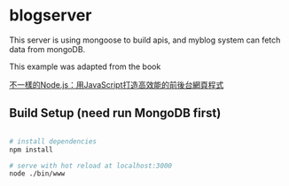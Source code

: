 # blogserver

This server is using mongoose to build apis, and myblog system can fetch data from mongoDB.
<p>This example was adapted from the book</p>
<p><a href="https://books.google.com.tw/books?id=YyMqCwAAQBAJ&printsec=frontcover&hl=zh-TW">不一樣的Node.js：用JavaScript打造高效能的前後台網頁程式</a>
</p>

## Build Setup (need run MongoDB first)

``` bash

# install dependencies
npm install

# serve with hot reload at localhost:3000
node ./bin/www

```
